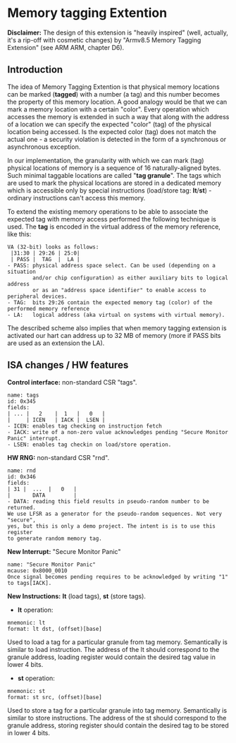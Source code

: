# Memory tagging Extention

**Disclaimer:** The design of this extension is "heavily inspired"
(well, actually, it's a rip-off with cosmetic changes) by
"Armv8.5 Memory Tagging Extension" (see ARM ARM, chapter D6).

## Introduction

The idea of Memory Tagging Extention is that physical memory locations can be
marked (**tagged**) with a number (a tag) and this number becomes the property
of this memory location. A good analogy would be that we can mark a memory
location with a certain "color". Every operation which accesses the memory is
extended in such a way that along with the address of a location we can specify
the expected "color" (tag) of the physical location being accessed. Is the
expected color (tag) does not match the actual one - a security violation is
detected in the form of a synchronous or asynchronous exception. 

In our implementation, the granularity with which we can mark (tag) physical
locations of memory is a sequence of 16 naturally-aligned bytes. Such minimal
taggable locations are called "**tag granule**". The tags which are used to
mark the physical locations are stored in a dedicated memory which is
accessible only by special instructions (load/store tag: **lt**/**st**) -
ordinary instructions can't access this memory. 

To extend the existing memory operations to be able to associate the
expected tag with memory access performed the following technique is used. The
**tag** is encoded in the virtual address of the memory reference, like this:
```
VA (32-bit) looks as follows:
 |31:30 | 29:26 | 25:0|
 | PASS |  TAG  |  LA |
- PASS: physical address space select. Can be used (depending on a situation
        and/or chip configuration) as either auxiliary bits to logical address
        or as an "address space identifier" to enable access to peripheral devices.
- TAG:  bits 29:26 contain the expected memory tag (color) of the performed memory reference
- LA:   logical address (aka virtual on systems with virtual memory).
```
The described scheme also implies that when memory tagging extension is
activated our hart can address up to 32 MB of memory (more if PASS bits are
used as an extension the LA).

## ISA changes / HW features 

**Control interface:** non-standard CSR "tags".
```
name: tags
id: 0x345
fields:
| ... |   2    |  1   |   0   |
|     | ICEN   | IACK |  LSEN |
- ICEN: enables tag checking on instruction fetch
- IACK: write of a non-zero value acknowledges pending "Secure Monitor Panic" interrupt.
- LSEN: enables tag checkin on load/store operation.
```
**HW RNG:** non-standard CSR "rnd".
```
name: rnd
id: 0x346
fields:
| 31 |  ...  |   0   |
|       DATA         |
- DATA: reading this field results in pseudo-random number to be returned.
We use LFSR as a generator for the pseudo-random sequences. Not very "secure",
yes, but this is only a demo project. The intent is is to use this register
to generate random memory tag.
```
**New Interrupt:** "Secure Monitor Panic"
```
name: "Secure Monitor Panic"
mcause: 0x8000_0010
Once signal becomes pending requires to be acknowledged by writing "1" to tags[IACK].
```
**New Instructions:** **lt** (load tags), **st** (store tags).

- **lt** operation:
```
mnemonic: lt
format: lt dst, (offset)[base]
```
Used to load a tag for a particular granule from tag memory. Semantically is
similar to load instruction. The address of the lt should correspond to the
granule address, loading register would contain the desired tag value in lower
4 bits.

- **st** operation:
```
mnemonic: st
format: st src, (offset)[base]
```
Used to store a tag for a particular granule into tag memory. Semantically is
similar to store instructions. The address of the st should correspond to the
granule address, storing register should contain the desired tag to be stored
in lower 4 bits.

